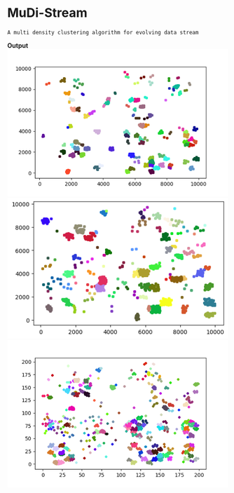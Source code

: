 # MuDi-Stream
    A multi density clustering algorithm for evolving data stream
__Output__
![Output 1](https://github.com/BlackDChase/MuDi-Stream/blob/main/Output%201.png?raw=true)
![Output 2](https://github.com/BlackDChase/MuDi-Stream/blob/main/Output%202.png?raw=true)
![Output 3](https://github.com/BlackDChase/MuDi-Stream/blob/main/Output%203.png?raw=true)
